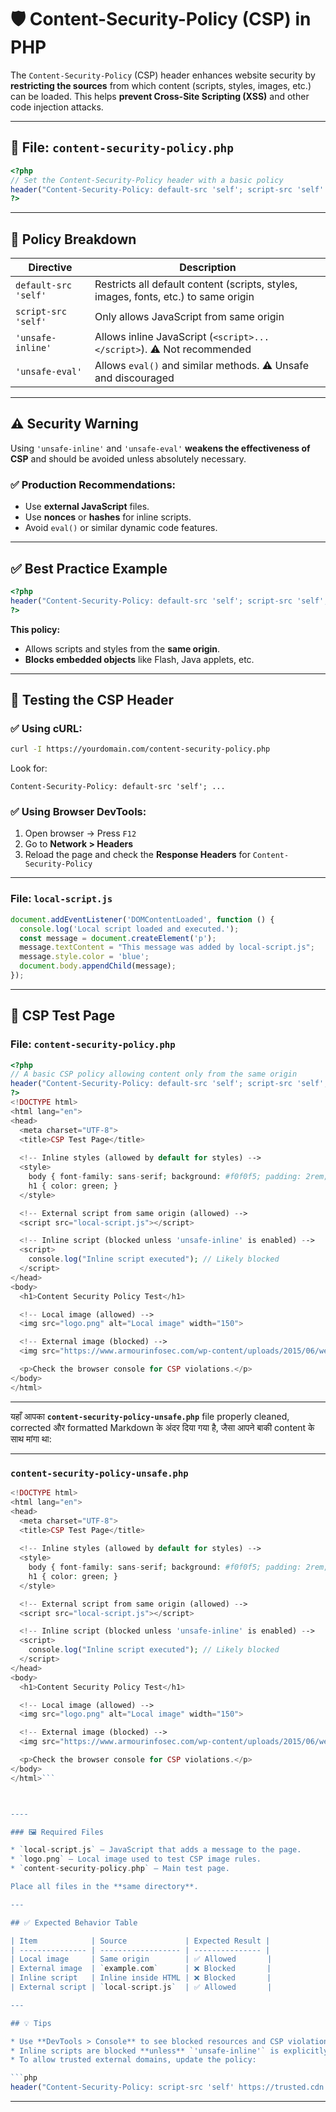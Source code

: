 
# 🛡️ Content-Security-Policy (CSP) in PHP

The `Content-Security-Policy` (CSP) header enhances website security by **restricting the sources** from which content (scripts, styles, images, etc.) can be loaded. This helps **prevent Cross-Site Scripting (XSS)** and other code injection attacks.

---

## 📁 File: `content-security-policy.php`

```php
<?php
// Set the Content-Security-Policy header with a basic policy
header("Content-Security-Policy: default-src 'self'; script-src 'self' 'unsafe-inline' 'unsafe-eval';");
?>
```

---

## 📖 Policy Breakdown

| Directive            | Description                                                                         |
| -------------------- | ----------------------------------------------------------------------------------- |
| `default-src 'self'` | Restricts all default content (scripts, styles, images, fonts, etc.) to same origin |
| `script-src 'self'`  | Only allows JavaScript from same origin                                             |
| `'unsafe-inline'`    | Allows inline JavaScript (`<script>...</script>`). ⚠️ Not recommended               |
| `'unsafe-eval'`      | Allows `eval()` and similar methods. ⚠️ Unsafe and discouraged                      |

---

## ⚠️ Security Warning

Using `'unsafe-inline'` and `'unsafe-eval'` **weakens the effectiveness of CSP** and should be avoided unless absolutely necessary.

### ✅ Production Recommendations:

* Use **external JavaScript** files.
* Use **nonces** or **hashes** for inline scripts.
* Avoid `eval()` or similar dynamic code features.

---

## ✅ Best Practice Example

```php
<?php
header("Content-Security-Policy: default-src 'self'; script-src 'self'; style-src 'self'; object-src 'none';");
?>
```

**This policy:**

* Allows scripts and styles from the **same origin**.
* **Blocks embedded objects** like Flash, Java applets, etc.

---

## 🧪 Testing the CSP Header

### ✅ Using cURL:

```bash
curl -I https://yourdomain.com/content-security-policy.php
```

Look for:

```
Content-Security-Policy: default-src 'self'; ...
```

### ✅ Using Browser DevTools:

1. Open browser → Press `F12`
2. Go to **Network > Headers**
3. Reload the page and check the **Response Headers** for `Content-Security-Policy`

---


### File: `local-script.js`

```js
document.addEventListener('DOMContentLoaded', function () {
  console.log('Local script loaded and executed.');
  const message = document.createElement('p');
  message.textContent = "This message was added by local-script.js";
  message.style.color = 'blue';
  document.body.appendChild(message);
});
```

---

## 🧪 CSP Test Page

### File: `content-security-policy.php`

```php
<?php
// A basic CSP policy allowing content only from the same origin
header("Content-Security-Policy: default-src 'self'; script-src 'self'; style-src 'self'; img-src 'self';");
?>
<!DOCTYPE html>
<html lang="en">
<head>
  <meta charset="UTF-8">
  <title>CSP Test Page</title>
  
  <!-- Inline styles (allowed by default for styles) -->
  <style>
    body { font-family: sans-serif; background: #f0f0f5; padding: 2rem; }
    h1 { color: green; }
  </style>

  <!-- External script from same origin (allowed) -->
  <script src="local-script.js"></script>

  <!-- Inline script (blocked unless 'unsafe-inline' is enabled) -->
  <script>
    console.log("Inline script executed"); // Likely blocked
  </script>
</head>
<body>
  <h1>Content Security Policy Test</h1>

  <!-- Local image (allowed) -->
  <img src="logo.png" alt="Local image" width="150">

  <!-- External image (blocked) -->
  <img src="https://www.armourinfosec.com/wp-content/uploads/2015/06/web-about.png" alt="External image" width="150">

  <p>Check the browser console for CSP violations.</p>
</body>
</html>
```

---

यहाँ आपका **`content-security-policy-unsafe.php`** file properly cleaned, corrected और formatted Markdown के अंदर दिया गया है, जैसा आपने बाकी content के साथ मांगा था:

---

### `content-security-policy-unsafe.php`

```php
<!DOCTYPE html>
<html lang="en">
<head>
  <meta charset="UTF-8">
  <title>CSP Test Page</title>
  
  <!-- Inline styles (allowed by default for styles) -->
  <style>
    body { font-family: sans-serif; background: #f0f0f5; padding: 2rem; }
    h1 { color: green; }
  </style>

  <!-- External script from same origin (allowed) -->
  <script src="local-script.js"></script>

  <!-- Inline script (blocked unless 'unsafe-inline' is enabled) -->
  <script>
    console.log("Inline script executed"); // Likely blocked
  </script>
</head>
<body>
  <h1>Content Security Policy Test</h1>

  <!-- Local image (allowed) -->
  <img src="logo.png" alt="Local image" width="150">

  <!-- External image (blocked) -->
  <img src="https://www.armourinfosec.com/wp-content/uploads/2015/06/web-about.png" alt="External image" width="150">

  <p>Check the browser console for CSP violations.</p>
</body>
</html>```



----

### 🖼️ Required Files

* `local-script.js` — JavaScript that adds a message to the page.
* `logo.png` — Local image used to test CSP image rules.
* `content-security-policy.php` — Main test page.

Place all files in the **same directory**.

---

## ✅ Expected Behavior Table

| Item            | Source             | Expected Result |
| --------------- | ------------------ | --------------- |
| Local image     | Same origin        | ✅ Allowed       |
| External image  | `example.com`      | ❌ Blocked       |
| Inline script   | Inline inside HTML | ❌ Blocked       |
| External script | `local-script.js`  | ✅ Allowed       |

---

## 💡 Tips

* Use **DevTools > Console** to see blocked resources and CSP violations.
* Inline scripts are blocked **unless** `'unsafe-inline'` is explicitly allowed.
* To allow trusted external domains, update the policy:

```php
header("Content-Security-Policy: script-src 'self' https://trusted.cdn.com;");
```

---

